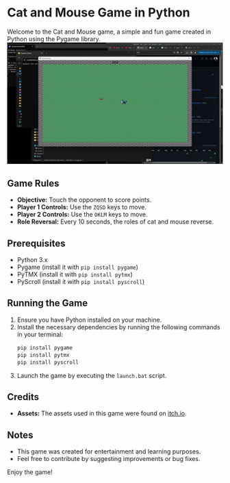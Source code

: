 # Cat and Mouse Game in Python

Welcome to the Cat and Mouse game, a simple and fun game created in Python using the Pygame library.
![Game Screenshot](screenshot.png)
## Game Rules

- **Objective:** Touch the opponent to score points.
- **Player 1 Controls:** Use the `ZQSD` keys to move.
- **Player 2 Controls:** Use the `OKLM` keys to move.
- **Role Reversal:** Every 10 seconds, the roles of cat and mouse reverse.

## Prerequisites

- Python 3.x
- Pygame (install it with `pip install pygame`)
- PyTMX (install it with `pip install pytmx`)
- PyScroll (install it with `pip install pyscroll`)

## Running the Game

1. Ensure you have Python installed on your machine.
2. Install the necessary dependencies by running the following commands in your terminal:
    ```bash
    pip install pygame
    pip install pytmx
    pip install pyscroll
    ```
3. Launch the game by executing the `launch.bat` script.

## Credits

- **Assets:** The assets used in this game were found on [itch.io](https://itch.io/).

## Notes

- This game was created for entertainment and learning purposes.
- Feel free to contribute by suggesting improvements or bug fixes.

Enjoy the game!
